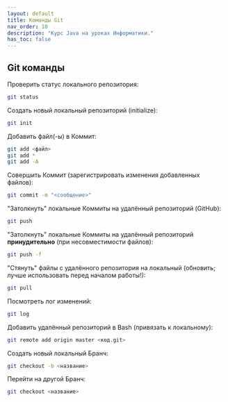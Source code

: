 ```yaml
---
layout: default
title: Команды Git
nav_order: 10
description: "Курс Java на уроках Информатики."
has_toc: false
---
```


## Git команды

Проверить статус локального репозитория:

```bash
git status
```

Создать новый локальный репозиторий (initialize):

```bash
git init
```

Добавить файл(-ы) в Коммит:

```bash
git add <файл>
git add *
git add -A
```

Совершить Коммит (зарегистрировать изменения добавленных файлов):

```bash
git commit -m "<сообщение>"
```

"Затолкнуть" локальные Коммиты на удалённый репозиторий (GitHub):

```bash
git push
```

"Затолкнуть" локальные Коммиты на удалённый репозиторий **принудительно** (при несовместимости файлов):

```bash
git push -f
```

"Стянуть" файлы с удалённого репозитория на локальный (обновить; лучше использовать перед началом работы!):

```bash
git pull
```

Посмотреть лог изменений:

```bash
git log
```

Добавить удалённый репозиторий в Bash (привязать к локальному):

```bash
git remote add origin master <код.git>
```

Создать новый локальный Бранч:

```bash
git checkout -b <название>
```

Перейти на другой Бранч:

```bash
git checkout <название>
```


